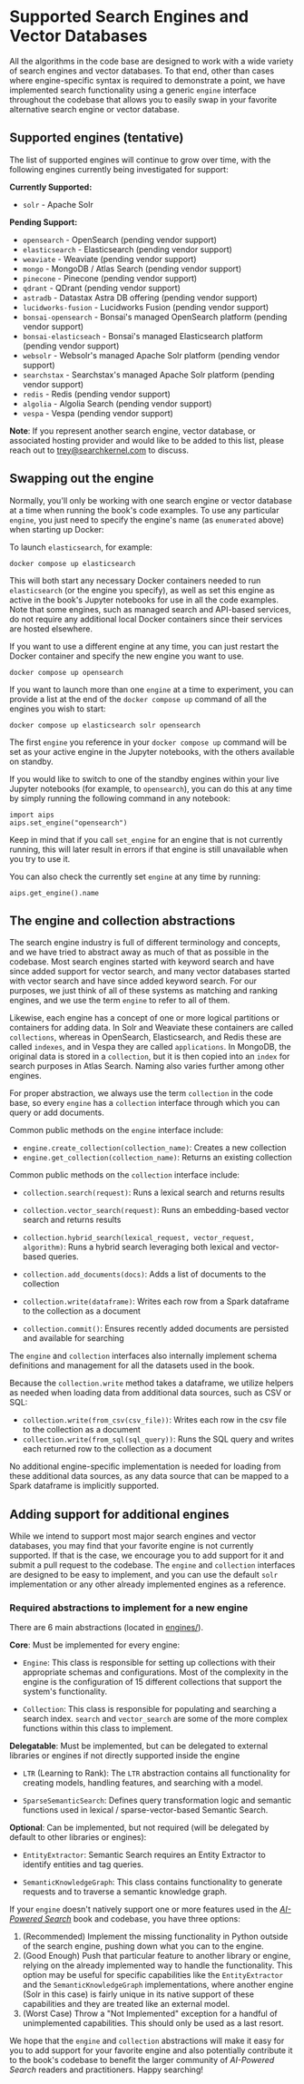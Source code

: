 # Supported Search Engines and Vector Databases

All the algorithms in the code base are designed to work with a wide variety of search engines and vector databases. To that end, other than cases where engine-specific syntax is required to demonstrate a point, we have implemented search functionality using a generic `engine` interface throughout the codebase that allows you to easily swap in your favorite alternative search engine or vector database.

## Supported engines (tentative)

The list of supported engines will continue to grow over time, with the following engines currently being investigated for support:

**Currently Supported:**
* `solr` - Apache Solr

**Pending Support:**
* `opensearch` - OpenSearch (pending vendor support)
* `elasticsearch` - Elasticsearch (pending vendor support)
* `weaviate` - Weaviate (pending vendor support)
* `mongo` - MongoDB / Atlas Search (pending vendor support)
* `pinecone` - Pinecone (pending vendor support)
* `qdrant` - QDrant (pending vendor support)
* `astradb` - Datastax Astra DB offering (pending vendor support)
* `lucidworks-fusion` - Lucidworks Fusion (pending vendor support)
* `bonsai-opensearch` - Bonsai's managed OpenSearch platform (pending vendor support)
* `bonsai-elasticseach` - Bonsai's managed Elasticsearch platform (pending vendor support)
* `websolr` - Websolr's managed Apache Solr platform (pending vendor support)
* `searchstax` - Searchstax's managed Apache Solr platform (pending vendor support)
* `redis` - Redis (pending vendor support)
* `algolia` - Algolia Search (pending vendor support)
* `vespa` - Vespa (pending vendor support)

**Note**: If you represent another search engine, vector database, or associated hosting provider and would like to be added to this list, please reach out to trey@searchkernel.com to discuss.

## Swapping out the engine

Normally, you'll only be working with one search engine or vector database at a time when running the book's code examples. To use any particular `engine`, you just need to specify the engine's name (as `enumerated` above) when starting up Docker:

To launch `elasticsearch`, for example:
```
docker compose up elasticsearch
```

This will both start any necessary Docker containers needed to run `elasticsearch` (or the engine you specify), as well as set this engine as active in the book's Jupyter notebooks for use in all the code examples. Note that some engines, such as managed search and API-based services, do not require any additional local Docker containers since their services are hosted elsewhere. 

If you want to use a different engine at any time, you can just restart the Docker container and specify the new engine you want to use.
```
docker compose up opensearch
```

If you want to launch more than one `engine` at a time to experiment, you can provide a list at the end of the `docker compose up` command of all the engines you wish to start:
```
docker compose up elasticsearch solr opensearch
```

The first `engine` you reference in your `docker compose up` command will be set as your active engine in the Jupyter notebooks, with the others available on standby.

If you would like to switch to one of the standby engines within your live Jupyter notebooks (for example, to `opensearch`), you can do this at any time by simply running the following command in any notebook:
```
import aips
aips.set_engine("opensearch")
```

Keep in mind that if you call `set_engine` for an engine that is not currently running, this will later result in errors if that engine is still unavailable when you try to use it.

You can also check the currently set `engine` at any time by running:
```
aips.get_engine().name
```


## The engine and collection abstractions

The search engine industry is full of different terminology and concepts, and we have tried to abstract away as much of that as possible in the codebase. Most search engines started with keyword search and have since added support for vector search, and many vector databases started with vector search and have since added keyword search. For our purposes, we just think of all of these systems as matching and ranking engines, and we use the term `engine` to refer to all of them.

Likewise, each engine has a concept of one or more logical partitions or containers for adding data. In Solr and Weaviate these containers are called `collections`, whereas in OpenSearch, Elasticsearch, and Redis these are called `indexes`, and in Vespa they are called `applications`. In MongoDB, the original data is stored in a `collection`, but it is then copied into an `index` for search purposes in Atlas Search. Naming also varies further among other engines.

For proper abstraction, we always use the term `collection` in the code base, so every `engine` has a `collection` interface through which you can query or add documents.

Common public methods on the `engine` interface include:

* `engine.create_collection(collection_name)`: Creates a new collection
* `engine.get_collection(collection_name)`: Returns an existing collection

Common public methods on the `collection` interface include:

* `collection.search(request)`: Runs a lexical search and returns results
* `collection.vector_search(request)`: Runs an embedding-based vector search and returns results
* `collection.hybrid_search(lexical_request, vector_request, algorithm)`: Runs a hybrid search leveraging both lexical and vector-based queries.

* `collection.add_documents(docs)`: Adds a list of documents to the collection
* `collection.write(dataframe)`: Writes each row from a Spark dataframe to the collection as a document
* `collection.commit()`: Ensures recently added documents are persisted and available for searching

The `engine` and `collection` interfaces also internally implement schema definitions and management for all the datasets used in the book.

Because the `collection.write` method takes a dataframe, we utilize helpers as needed when loading data from additional data sources, such as CSV or SQL:
* `collection.write(from_csv(csv_file))`: Writes each row in the  csv file to the collection as a document
* `collection.write(from_sql(sql_query))`: Runs the SQL query and writes each returned row to the collection as a document

No additional engine-specific implementation is needed for loading from these additional data sources, as any data source that can be mapped to a Spark dataframe is implicitly supported.  

## Adding support for additional engines

While we intend to support most major search engines and vector databases, you may find that your favorite engine is not currently supported. If that is the case, we encourage you to add support for it and submit a pull request to the codebase. The `engine` and `collection` interfaces are designed to be easy to implement, and you can use the default `solr` implementation or any other already implemented engines as a reference.

### Required abstractions to implement for a new engine
There are 6 main abstractions (located in [engines/](./)).

**Core**: Must be implemented for every engine:
* `Engine`: This class is responsible for setting up collections with their appropriate schemas and configurations. Most of the complexity in the engine is the configuration of 15 different collections that support the system's functionality.

* `Collection`: This class is responsible for populating and searching a search index. `search` and `vector_search` are some of the more complex functions within this class to implement.

**Delegatable**: Must be implemented, but can be delegated to external libraries or engines if not directly supported inside the engine
* `LTR` (Learning to Rank): The `LTR` abstraction contains all functionality for creating models, handling features, and searching with a model.

* `SparseSemanticSearch`: Defines query transformation logic and semantic functions used in lexical / sparse-vector-based Semantic Search.


**Optional**: Can be implemented, but not required (will be delegated by default to other libraries or engines):
* `EntityExtractor`: Semantic Search requires an Entity Extractor to identify entities and tag queries.

* `SemanticKnowledgeGraph`: This class contains functionality to generate requests and to traverse a semantic knowledge graph.

If your `engine` doesn't natively support one or more features used in the [_AI-Powered Search_](https://aipowerersearch.com) book and codebase, you have three options:
1. (Recommended) Implement the missing functionality in Python outside of the search engine, pushing down what you can to the engine.
2. (Good Enough) Push that particular feature to another library or engine, relying on the already implemented way to handle the functionality. This option may be useful for specific capabilities like the `EntityExtractor` and the `SemanticKnowledgeGraph` implementations, where another engine (Solr in this case) is fairly unique in its native support of these capabilities and they are treated like an external model.
3. (Worst Case) Throw a "Not Implemented" exception for a handful of unimplemented capabilities. This should only be used as a last resort.

We hope that the `engine` and `collection` abstractions will make it easy for you to add support for your favorite engine and also potentially contribute it to the book's codebase to benefit the larger community of _AI-Powered Search_ readers and practitioners. Happy searching!

